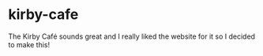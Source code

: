 # kirby-cafe

The Kirby Café sounds great and I really liked the website for it so I decided to make this! 